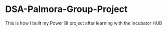 # DSA-Palmora-Group-Project
This is how I built my Power BI project after learning with the incubator HUB
